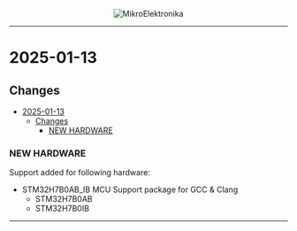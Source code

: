 <p align="center">
  <img src="http://www.mikroe.com/img/designs/beta/logo_small.png?raw=true" alt="MikroElektronika"/>
</p>

---

# 2025-01-13

## Changes

- [2025-01-13](#2025-01-13)
  - [Changes](#changes)
    - [NEW HARDWARE](#new-hardware)

### NEW HARDWARE

Support added for following hardware:

- STM32H7B0AB_IB MCU Support package for GCC & Clang
  - STM32H7B0AB
  - STM32H7B0IB

---

